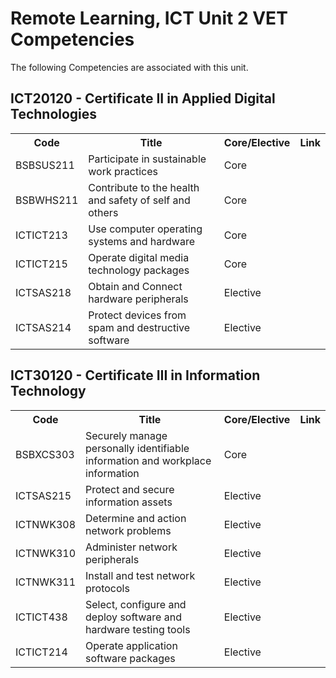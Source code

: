 # Remote Learning, ICT Unit 2 VET Competencies

The following Competencies are associated with this unit.

## ICT20120 - Certificate II in Applied Digital Technologies

[//]: # (Done in HTML to allow for a header column)
<table style="both">
    <tr>
        <th>Code</th>
        <th>Title</th>
        <th>Core/Elective</th>
        <th>Link</th>
    </tr>
    <tr>
        <td>BSBSUS211</td>
        <td>Participate in sustainable work practices</td>
        <td>Core</td>
        <td><a href="https://training.gov.au/Training/Details/BSBSUS211"></a></td>
    </tr>
    <tr>
        <td>BSBWHS211</td>
        <td>Contribute to the health and safety of self and others</td>
        <td>Core</td>
        <td><a href="https://training.gov.au/Training/Details/BSBWHS211"></a></td>
    </tr>
    <tr>
        <td>ICTICT213</td>
        <td>Use computer operating systems and hardware</td>
        <td>Core</td>
        <td><a href="https://training.gov.au/Training/Details/ICTICT213"></a></td>
    </tr>
    <tr>
        <td>ICTICT215</td>
        <td>Operate digital media technology packages</td>
        <td>Core</td>
        <td><a href="https://training.gov.au/Training/Details/ICTICT215"></a></td>
    </tr>
    <tr>
        <td>ICTSAS218</td>
        <td>Obtain and Connect hardware peripherals</td>
        <td>Elective</td>        
        <td><a href="https://training.gov.au/Training/Details/ICTSAS218"></a></td>
    </tr>
    <tr>
        <td>ICTSAS214</td>
        <td>Protect devices from spam and destructive software</td>
        <td>Elective</td>
        <td><a href="https://training.gov.au/Training/Details/ICTSAS214"></a></td>
    </tr>
</table>

## ICT30120 - Certificate III in Information Technology

<table style="both">
    <tr>
        <th>Code</th>
        <th>Title</th>
        <th>Core/Elective</th>
<th>Link</th>
    </tr>
    <tr>
        <td>BSBXCS303 </td>
        <td>Securely manage personally identifiable information and workplace information</td>
        <td>Core</td>
        <td><a href="https://training.gov.au/Training/Details/BSBXCS303"></a></td>
    </tr>
    <tr>
        <td>ICTSAS215 </td>
        <td>Protect and secure information assets</td>
        <td>Elective</td>
        <td><a href="https://training.gov.au/Training/Details/ICTSAS215"></a></td>
    </tr>
    <tr>
        <td>ICTNWK308</td>
        <td>Determine and action network problems</td>
        <td>Elective</td>
        <td><a href="https://training.gov.au/Training/Details/ICTNWK308"></a></td>
    </tr>
    <tr>
        <td>ICTNWK310 </td>
        <td>Administer network peripherals</td>
        <td>Elective</td>
        <td><a href="https://training.gov.au/Training/Details/ICTNWK310"></a></td>
    </tr>
    <tr>
        <td>ICTNWK311</td>
        <td>Install and test network protocols</td>
        <td>Elective</td>        
        <td><a href="https://training.gov.au/Training/Details/ICTNWK311"></a></td>
    </tr>
    <tr>
        <td>ICTICT438 </td>
        <td>Select, configure and deploy software and hardware testing tools</td>
        <td>Elective</td>
        <td><a href="https://training.gov.au/Training/Details/ICTICT438"></a></td>
    </tr>    
    <tr>
        <td>ICTICT214</td>
        <td>Operate application software packages</td>
        <td>Elective</td>
        <td><a href="https://training.gov.au/Training/Details/ICTICT214"></a></td>
    </tr>
</table>